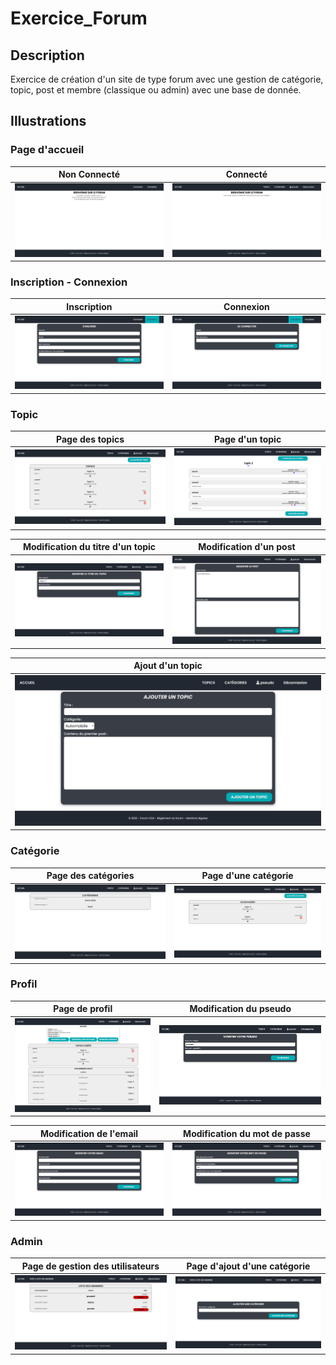 # Exercice_Forum
## Description
Exercice de création d'un site de type forum avec une gestion de catégorie, topic, post et membre (classique ou admin) avec une base de donnée.

## Illustrations
### Page d'accueil
| Non Connecté | Connecté |
| - | - |
| ![Page d'accueil non connecté](https://github.com/David-SDA/Exercice_Forum/blob/master/assets/accueil_base.png) | ![Page d'accueil connecté](https://github.com/David-SDA/Exercice_Forum/blob/master/assets/accueil_connecte.png) |

### Inscription - Connexion
| Inscription | Connexion |
| - | - |
| ![Page d'inscription](https://github.com/David-SDA/Exercice_Forum/blob/master/assets/inscription.png) | ![Page de connexion](https://github.com/David-SDA/Exercice_Forum/blob/master/assets/connexion.png) |

### Topic
| Page des topics | Page d'un topic |
| - | - |
| ![Page des topics](https://github.com/David-SDA/Exercice_Forum/blob/master/assets/page_topic.png) | ![Page d'un topic](https://github.com/David-SDA/Exercice_Forum/blob/master/assets/page_un_topic.png) |

| Modification du titre d'un topic | Modification d'un post |
| - | - |
| ![Modification du titre d'un topic](https://github.com/David-SDA/Exercice_Forum/blob/master/assets/page_modif_titre_topic.png) | ![Modification d'un post](https://github.com/David-SDA/Exercice_Forum/blob/master/assets/page_modif_post.png) |

| Ajout d'un topic |
| - |
| ![Ajout d'un topic](https://github.com/David-SDA/Exercice_Forum/blob/master/assets/page_ajout_topic.png) |

### Catégorie
| Page des catégories | Page d'une catégorie |
| - | - |
| ![Page des catégories](https://github.com/David-SDA/Exercice_Forum/blob/master/assets/page_categories.png) | ![Page d'une catégorie](https://github.com/David-SDA/Exercice_Forum/blob/master/assets/page_une_categorie.png) |

### Profil
| Page de profil | Modification du pseudo |
| - | - |
| ![Page de profil](https://github.com/David-SDA/Exercice_Forum/blob/master/assets/page_profil.png) | ![Modification du pseudo](https://github.com/David-SDA/Exercice_Forum/blob/master/assets/page_modif_pseudo.png) |

| Modification de l'email | Modification du mot de passe |
| - | - |
| ![Modification de l'email](https://github.com/David-SDA/Exercice_Forum/blob/master/assets/page_modif_email.png) | ![Modification du mot de passe](https://github.com/David-SDA/Exercice_Forum/blob/master/assets/page_modif_mdp.png) |

### Admin
| Page de gestion des utilisateurs | Page d'ajout d'une catégorie |
| - | - |
| ![Page de gestion des utilisateurs](https://github.com/David-SDA/Exercice_Forum/blob/master/assets/page_admin_gestion_utilisateur.png) | ![Page d'ajout d'une catégorie](https://github.com/David-SDA/Exercice_Forum/blob/master/assets/page_ajout_categorie.png) |
